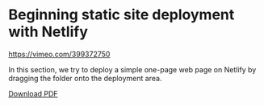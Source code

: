 # Beginning static site deployment with Netlify

https://vimeo.com/399372750

In this section, we try to deploy a simple one-page web page on Netlify by dragging the folder onto the deployment area.


[Download PDF](./deploying-with-netlify.pdf)